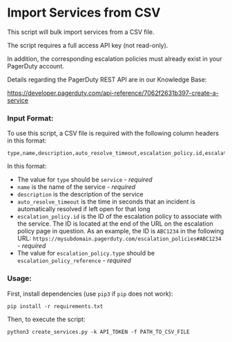 # Import Services from CSV
This script will bulk import services from a CSV file. 

The script requires a full access API key (not read-only).

In addition, the corresponding escalation policies must already exist in your PagerDuty account.

Details regarding the PagerDuty REST API are in our Knowledge Base:

https://developer.pagerduty.com/api-reference/7062f2631b397-create-a-service

### Input Format:
To use this script, a CSV file is required with the following column headers in this format:

```csv
type,name,description,auto_resolve_timeout,escalation_policy.id,escalation_policy.type
```

In this format:
- The value for `type` should be `service` - *required*
- `name` is the name of the service - *required*
- `description` is the description of the service
- `auto_resolve_timeout` is the time in seconds that an incident is automatically resolved if left open for that long
- `escalation_policy.id` is the ID of the escalation policy to associate with the service. The ID is located at the end of the URL on the escalation policy page in question. As an example, the ID is `ABC1234` in the following URL: `https://mysubdomain.pagerduty.com/escalation_policies#ABC1234` - *required*
- The value for `escalation_policy.type` should be `escalation_policy_reference` - *required*

### Usage:
First, install dependencies (use `pip3` if `pip` does not work):
```csv
pip install -r requirements.txt
```
Then, to execute the script:
```csv
python3 create_services.py -k API_TOKEN -f PATH_TO_CSV_FILE
```


